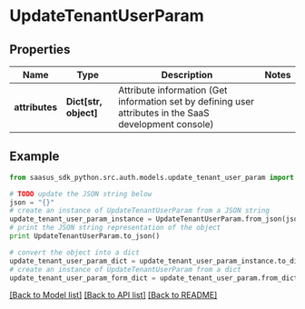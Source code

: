 # UpdateTenantUserParam


## Properties
Name | Type | Description | Notes
------------ | ------------- | ------------- | -------------
**attributes** | **Dict[str, object]** | Attribute information (Get information set by defining user attributes in the SaaS development console)  | 

## Example

```python
from saasus_sdk_python.src.auth.models.update_tenant_user_param import UpdateTenantUserParam

# TODO update the JSON string below
json = "{}"
# create an instance of UpdateTenantUserParam from a JSON string
update_tenant_user_param_instance = UpdateTenantUserParam.from_json(json)
# print the JSON string representation of the object
print UpdateTenantUserParam.to_json()

# convert the object into a dict
update_tenant_user_param_dict = update_tenant_user_param_instance.to_dict()
# create an instance of UpdateTenantUserParam from a dict
update_tenant_user_param_form_dict = update_tenant_user_param.from_dict(update_tenant_user_param_dict)
```
[[Back to Model list]](../README.md#documentation-for-models) [[Back to API list]](../README.md#documentation-for-api-endpoints) [[Back to README]](../README.md)


